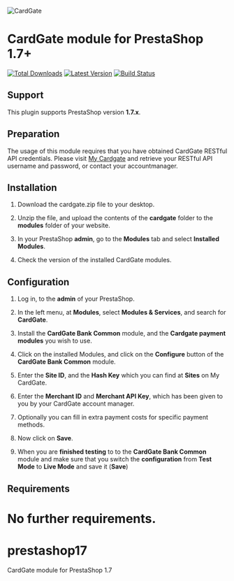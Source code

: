 ![CardGate](https://cdn.curopayments.net/thumb/200/logos/cardgate.png)

# CardGate module for PrestaShop 1.7+

[![Total Downloads](https://img.shields.io/packagist/dt/cardgate/prestashop17.svg)](https://packagist.org/packages/cardgate/prestashop17)
[![Latest Version](https://img.shields.io/packagist/v/cardgate/prestashop17.svg)](https://github.com/cardgate/prestashop17/releases)
[![Build Status](https://travis-ci.org/cardgate/prestashop17.svg?branch=master)](https://travis-ci.org/cardgate/prestashop17)

## Support

This plugin supports PrestaShop version **1.7.x**.

## Preparation

The usage of this module requires that you have obtained CardGate RESTful API credentials.
Please visit [My Cardgate](https://my.cardgate.com/) and retrieve your RESTful API username and password, or contact your accountmanager.

## Installation

1. Download the cardgate.zip file to your desktop.

2. Unzip the file, and upload the contents of the **cardgate** folder to the **modules** folder of your website.

3. In your PrestaShop **admin**, go to the **Modules** tab and select **Installed Modules**.

4. Check the version of the installed CardGate modules.

## Configuration

1. Log in, to the **admin** of your PrestaShop.

2. In the left menu, at **Modules**, select **Modules & Services**, and search for **CardGate**.

3. Install the **CardGate Bank Common** module, and the **Cardgate payment modules** you wish to use.

4. Click on the installed Modules, and click on the **Configure** button of the **CardGate Bank Common** module.

5. Enter the **Site ID**, and the **Hash Key** which you can find at **Sites** on My CardGate.

6. Enter the **Merchant ID** and **Merchant API Key**, which has been given to you by your CardGate account manager.

5. Optionally you can fill in extra payment costs for specific payment methods.

6. Now click on **Save**.

7. When you are **finished testing** to to the **CardGate Bank Common** module and make 
   sure that you switch the **configuration** from **Test Mode** to **Live Mode** and save it (**Save**)

## Requirements

No further requirements.
=======
# prestashop17
CardGate module for PrestaShop 1.7
